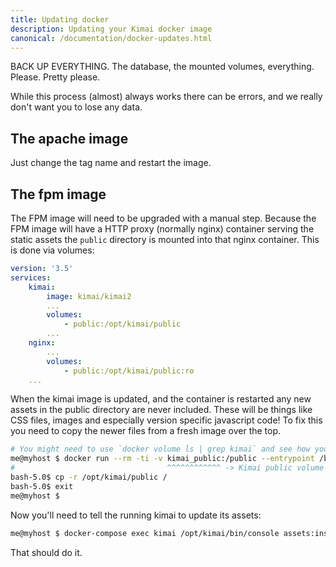 ```yaml
---
title: Updating docker
description: Updating your Kimai docker image
canonical: /documentation/docker-updates.html
---
```

 
BACK UP EVERYTHING. The database, the mounted volumes, everything. Please. Pretty please.

While this process (almost) always works there can be errors, and we really don't want you to lose any data.

## The apache image

Just change the tag name and restart the image.

## The fpm image

The FPM image will need to be upgraded with a manual step. Because the FPM image will have a HTTP proxy (normally nginx) container serving the static assets the `public` directory is mounted into that nginx container. This is done via volumes:

```yaml
version: '3.5'
services:
    kimai:
        image: kimai/kimai2
        ...
        volumes:
            - public:/opt/kimai/public
        ...
    nginx:
        ...
        volumes:
            - public:/opt/kimai/public:ro
    ...
```

When the kimai image is updated, and the container is restarted any new assets in the public directory are never included. These will be things like CSS files, images and especially version specific javascript code! To fix this you need to copy the newer files from a fresh image over the top.

```bash
# You might need to use `docker volume ls | grep kimai` and see how your Kimai public volume really is named on your system!
me@myhost $ docker run --rm -ti -v kimai_public:/public --entrypoint /bin/bash kimai/kimai2
#                                  ^^^^^^^^^^^^ -> Kimai public volume
bash-5.0$ cp -r /opt/kimai/public /
bash-5.0$ exit
me@myhost $
```

Now you'll need to tell the running kimai to update its assets:

```bash
me@myhost $ docker-compose exec kimai /opt/kimai/bin/console assets:install
```

That should do it.
